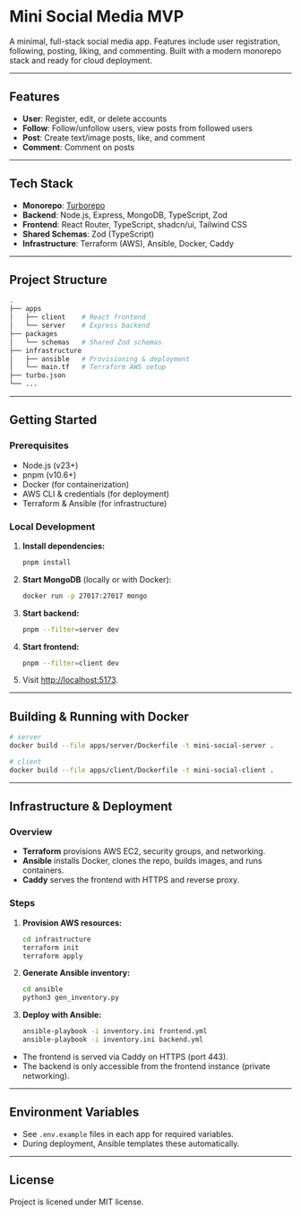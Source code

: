 # Mini Social Media MVP

A minimal, full-stack social media app. Features include user registration, following, posting, liking, and commenting. Built with a modern monorepo stack and ready for cloud deployment.

---

## Features

- **User**: Register, edit, or delete accounts
- **Follow**: Follow/unfollow users, view posts from followed users
- **Post**: Create text/image posts, like, and comment
- **Comment**: Comment on posts

---

## Tech Stack

- **Monorepo**: [Turborepo](https://turbo.build/)
- **Backend**: Node.js, Express, MongoDB, TypeScript, Zod
- **Frontend**: React Router, TypeScript, shadcn/ui, Tailwind CSS
- **Shared Schemas**: Zod (TypeScript)
- **Infrastructure**: Terraform (AWS), Ansible, Docker, Caddy

---

## Project Structure

```sh
.
├── apps
│   ├── client    # React frontend
│   └── server    # Express backend
├── packages
│   └── schemas   # Shared Zod schemas
├── infrastructure
│   ├── ansible   # Provisioning & deployment
│   └── main.tf   # Terraform AWS setup
├── turbo.json
└── ...

```

---

## Getting Started

### Prerequisites

- Node.js (v23+)
- pnpm (v10.6+)
- Docker (for containerization)
- AWS CLI & credentials (for deployment)
- Terraform & Ansible (for infrastructure)

### Local Development

1. **Install dependencies:**

   ```bash
   pnpm install
   ```

2. **Start MongoDB** (locally or with Docker):

   ```bash
   docker run -p 27017:27017 mongo
   ```

3. **Start backend:**

   ```bash
   pnpm --filter=server dev
   ```

4. **Start frontend:**

   ```bash
   pnpm --filter=client dev
   ```

5. Visit [http://localhost:5173](http://localhost:5173).

---

## Building & Running with Docker

```bash
# server
docker build --file apps/server/Dockerfile -t mini-social-server .

# client
docker build --file apps/client/Dockerfile -t mini-social-client .
```

---

## Infrastructure & Deployment

### Overview

- **Terraform** provisions AWS EC2, security groups, and networking.
- **Ansible** installs Docker, clones the repo, builds images, and runs containers.
- **Caddy** serves the frontend with HTTPS and reverse proxy.

### Steps

1. **Provision AWS resources:**

   ```bash
   cd infrastructure
   terraform init
   terraform apply
   ```

2. **Generate Ansible inventory:**

   ```bash
   cd ansible
   python3 gen_inventory.py
   ```

3. **Deploy with Ansible:**

   ```bash
   ansible-playbook -i inventory.ini frontend.yml
   ansible-playbook -i inventory.ini backend.yml
   ```

- The frontend is served via Caddy on HTTPS (port 443).
- The backend is only accessible from the frontend instance (private networking).

---

## Environment Variables

- See `.env.example` files in each app for required variables.
- During deployment, Ansible templates these automatically.

---

## License

Project is licened under MIT license.
